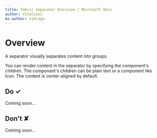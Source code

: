 ```yaml
---
title: Fabric Separator Overview | Microsoft Docs
author: Vitalius1
ms.author: vibraga
---
```


# Overview
A separator visually separates content into groups.

You can render content in the separator by specifying the component&#39;s children.
The component&#39;s children can be plain text or a component like Icon.
The content is center-aligned by default.


## Do &#10003;
Coming soon...

## Don't &#10008;
Coming soon...